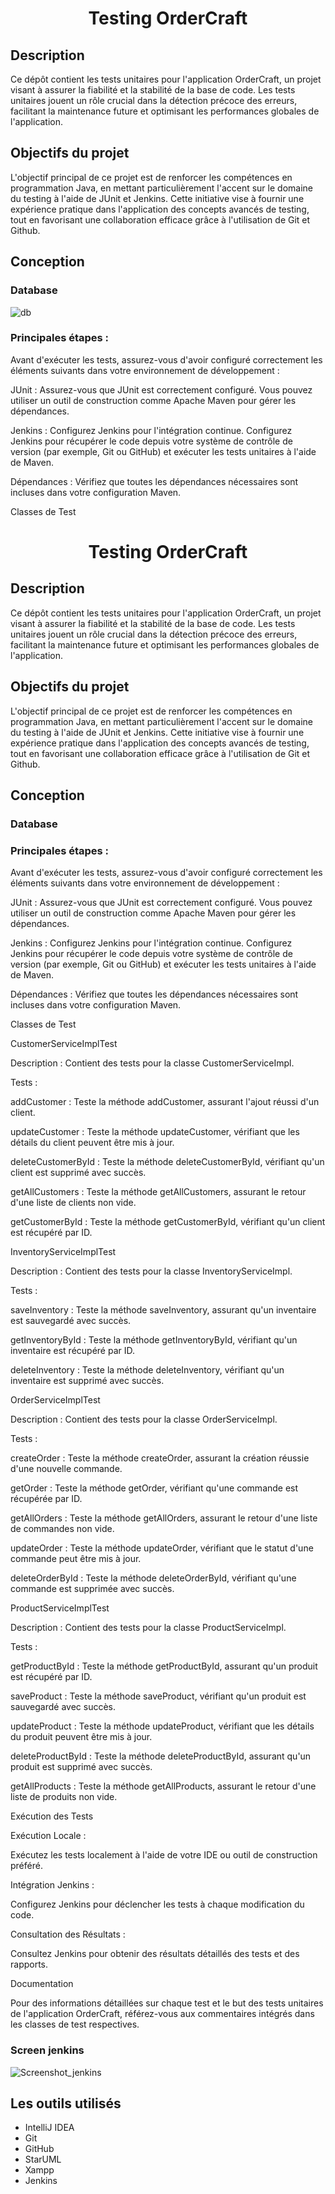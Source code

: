 <h1 align="center">
  Testing OrderCraft
</h1>

## Description
Ce dépôt contient les tests unitaires pour l'application OrderCraft, un projet visant à assurer la fiabilité et la stabilité de la base de code. Les tests unitaires jouent un rôle crucial dans la détection précoce des erreurs, facilitant la maintenance future et optimisant les performances globales de l'application.
## Objectifs du projet
L'objectif principal de ce projet est de renforcer les compétences en programmation Java, en mettant particulièrement l'accent sur le domaine du testing à l'aide de JUnit et Jenkins. Cette initiative vise à fournir une expérience pratique dans l'application des concepts avancés de testing, tout en favorisant une collaboration efficace grâce à l'utilisation de Git et Github.

## Conception
### Database
![db](https://github.com/aitnacer-nabil/orderCraft_test/assets/102745014/0b0569d5-ad57-4b40-973a-63fa21f45517)

### Principales étapes :
Avant d'exécuter les tests, assurez-vous d'avoir configuré correctement les éléments suivants dans votre environnement de développement :

JUnit : Assurez-vous que JUnit est correctement configuré. Vous pouvez utiliser un outil de construction comme Apache Maven pour gérer les dépendances.

Jenkins : Configurez Jenkins pour l'intégration continue. Configurez Jenkins pour récupérer le code depuis votre système de contrôle de version (par exemple, Git ou GitHub) et exécuter les tests unitaires à l'aide de Maven.

Dépendances : Vérifiez que toutes les dépendances nécessaires sont incluses dans votre configuration Maven.

Classes de Test

<h1 align="center">
  Testing OrderCraft
</h1>

## Description
Ce dépôt contient les tests unitaires pour l'application OrderCraft, un projet visant à assurer la fiabilité et la stabilité de la base de code. Les tests unitaires jouent un rôle crucial dans la détection précoce des erreurs, facilitant la maintenance future et optimisant les performances globales de l'application.
## Objectifs du projet
L'objectif principal de ce projet est de renforcer les compétences en programmation Java, en mettant particulièrement l'accent sur le domaine du testing à l'aide de JUnit et Jenkins. Cette initiative vise à fournir une expérience pratique dans l'application des concepts avancés de testing, tout en favorisant une collaboration efficace grâce à l'utilisation de Git et Github.

## Conception
### Database

### Principales étapes :
Avant d'exécuter les tests, assurez-vous d'avoir configuré correctement les éléments suivants dans votre environnement de développement :

JUnit : Assurez-vous que JUnit est correctement configuré. Vous pouvez utiliser un outil de construction comme Apache Maven pour gérer les dépendances.

Jenkins : Configurez Jenkins pour l'intégration continue. Configurez Jenkins pour récupérer le code depuis votre système de contrôle de version (par exemple, Git ou GitHub) et exécuter les tests unitaires à l'aide de Maven.

Dépendances : Vérifiez que toutes les dépendances nécessaires sont incluses dans votre configuration Maven.

Classes de Test

CustomerServiceImplTest

Description : Contient des tests pour la classe CustomerServiceImpl.

Tests :

addCustomer : Teste la méthode addCustomer, assurant l'ajout réussi d'un client.

updateCustomer : Teste la méthode updateCustomer, vérifiant que les détails du client peuvent être mis à jour.

deleteCustomerById : Teste la méthode deleteCustomerById, vérifiant qu'un client est supprimé avec succès.

getAllCustomers : Teste la méthode getAllCustomers, assurant le retour d'une liste de clients non vide.

getCustomerById : Teste la méthode getCustomerById, vérifiant qu'un client est récupéré par ID.

InventoryServiceImplTest

Description : Contient des tests pour la classe InventoryServiceImpl.

Tests :

saveInventory : Teste la méthode saveInventory, assurant qu'un inventaire est sauvegardé avec succès.

getInventoryById : Teste la méthode getInventoryById, vérifiant qu'un inventaire est récupéré par ID.

deleteInventory : Teste la méthode deleteInventory, vérifiant qu'un inventaire est supprimé avec succès.

OrderServiceImplTest

Description : Contient des tests pour la classe OrderServiceImpl.

Tests :

createOrder : Teste la méthode createOrder, assurant la création réussie d'une nouvelle commande.

getOrder : Teste la méthode getOrder, vérifiant qu'une commande est récupérée par ID.

getAllOrders : Teste la méthode getAllOrders, assurant le retour d'une liste de commandes non vide.

updateOrder : Teste la méthode updateOrder, vérifiant que le statut d'une commande peut être mis à jour.

deleteOrderById : Teste la méthode deleteOrderById, vérifiant qu'une commande est supprimée avec succès.

ProductServiceImplTest

Description : Contient des tests pour la classe ProductServiceImpl.

Tests :

getProductById : Teste la méthode getProductById, assurant qu'un produit est récupéré par ID.

saveProduct : Teste la méthode saveProduct, vérifiant qu'un produit est sauvegardé avec succès.

updateProduct : Teste la méthode updateProduct, vérifiant que les détails du produit peuvent être mis à jour.

deleteProductById : Teste la méthode deleteProductById, assurant qu'un produit est supprimé avec succès.

getAllProducts : Teste la méthode getAllProducts, assurant le retour d'une liste de produits non vide.

Exécution des Tests

Exécution Locale :

Exécutez les tests localement à l'aide de votre IDE ou outil de construction préféré.

Intégration Jenkins :

Configurez Jenkins pour déclencher les tests à chaque modification du code.

Consultation des Résultats :

Consultez Jenkins pour obtenir des résultats détaillés des tests et des rapports.

Documentation

Pour des informations détaillées sur chaque test et le but des tests unitaires de l'application OrderCraft, référez-vous aux commentaires intégrés dans les classes de test respectives.

### Screen jenkins
![Screenshot_jenkins](https://github.com/aitnacer-nabil/orderCraft_test/assets/102745014/67cd5755-c2c2-4243-87e9-dcbe8030e172)

## Les outils utilisés <a name = "outils-utilisés"></a>
- IntelliJ IDEA
- Git
- GitHub
- StarUML
- Xampp
- Jenkins
